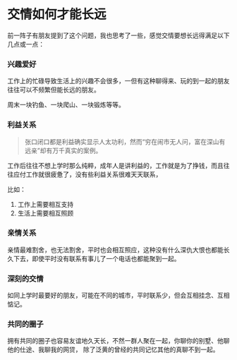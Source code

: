 # 交情如何才能长远

前一阵子有朋友提到了这个问题，我也思考了一些，感觉交情要想长远得满足以下几点或一点：

### 兴趣爱好

<ImgView title="交情" url="https://z.wiki/autoupload/20230122/ulcF.511X700-image.png" />


工作上的忙碌导致生活上的兴趣不会很多，一但有这种聊得来、玩的到一起的朋友往往可以不频繁但能长远的朋友。

周末一块钓鱼、一块爬山、一块锻炼等等。

### 利益关系

<ImgView title="交情" url="https://z.wiki/autoupload/20230122/Zjy5.656X820-image.png" />


> 张口闭口都是利益确实显示人太功利，然而“穷在闹市无人问，富在深山有远亲”却有万千真实的案例。

工作后往往不想上学时那么纯粹，成年人是讲利益的，工作就是为了挣钱，而且往往应付工作就很疲惫了，没有些利益关系很难天天联系，

比如：

1. 工作上需要相互支持
2. 生活上需要相互照顾

### 亲情关系

<ImgView title="交情" url="https://z.wiki/autoupload/20230122/XD7m.367X550-image.png" />


亲情最难割舍，也无法割舍，平时也会相互照应，这种没有什么深仇大恨也都能长久下去，即使平时没有联系有事儿了一个电话也都能聚到一起。

### 深刻的交情

<ImgView title="交情" url="https://z.wiki/autoupload/20230122/pYle.643X1200-image.png" />


如同上学时最要好的朋友，可能在不同的城市，平时联系少，但会互相挂念、互相惦记。

### 共同的圈子

<ImgView title="交情" url="https://z.wiki/autoupload/20230122/zz0W.480X480-image.png" />


拥有共同的圈子也容易友谊地久天长，不然一群人聚在一起，你聊你的别墅、他聊他的仕途、我聊我的网贷，
除了泛黄的曾经的共同记忆其他的真聊不到一起。

